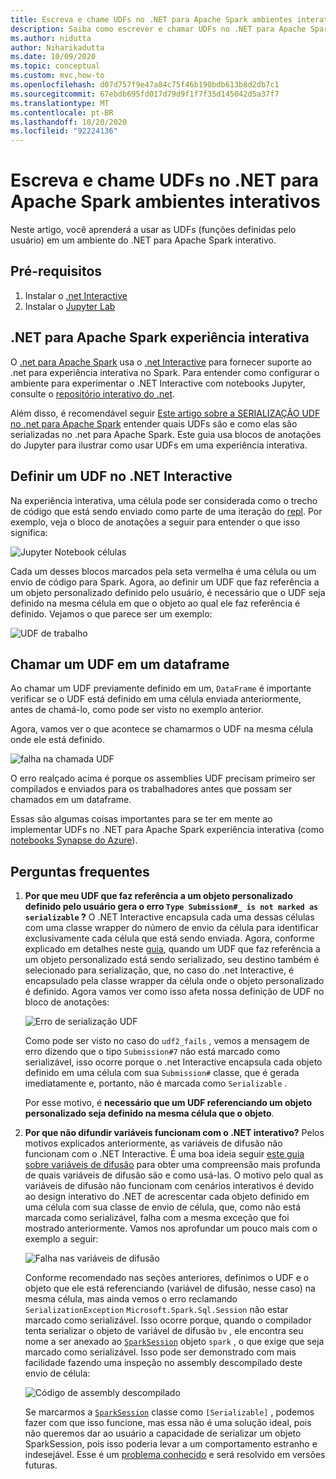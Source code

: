 ```yaml
---
title: Escreva e chame UDFs no .NET para Apache Spark ambientes interativos.
description: Saiba como escrever e chamar UDFs no .NET para Apache Spark shells interativos.
ms.author: nidutta
author: Niharikadutta
ms.date: 10/09/2020
ms.topic: conceptual
ms.custom: mvc,how-to
ms.openlocfilehash: d07d757f9e47a84c75f46b190bdb613b8d2db7c1
ms.sourcegitcommit: 67ebdb695fd017d79d9f1f7f35d145042d5a37f7
ms.translationtype: MT
ms.contentlocale: pt-BR
ms.lasthandoff: 10/20/2020
ms.locfileid: "92224136"
---
```

# <a name="write-and-call-udfs-in-net-for-apache-spark-interactive-environments"></a>Escreva e chame UDFs no .NET para Apache Spark ambientes interativos

Neste artigo, você aprenderá a usar as UDFs (funções definidas pelo usuário) em um ambiente do .NET para Apache Spark interativo.

## <a name="prerequisites"></a>Pré-requisitos

1. Instalar o [.net Interactive](https://github.com/dotnet/interactive)
2. Instalar o [Jupyter Lab](https://jupyter.org/)

## <a name="net-for-apache-spark-interactive-experience"></a>.NET para Apache Spark experiência interativa

O [.net para Apache Spark](https://github.com/dotnet/spark) usa o [.net Interactive](https://devblogs.microsoft.com/dotnet/net-interactive-is-here-net-notebooks-preview-2/) para fornecer suporte ao .net para experiência interativa no Spark. Para entender como configurar o ambiente para experimentar o .NET Interactive com notebooks Jupyter, consulte o [repositório interativo do .net](https://github.com/dotnet/interactive).

Além disso, é recomendável seguir [Este artigo sobre a SERIALIZAÇÃO UDF no .net para Apache Spark](udf-guide.md) entender quais UDFs são e como elas são serializadas no .net para Apache Spark.
Este guia usa blocos de anotações do Jupyter para ilustrar como usar UDFs em uma experiência interativa.

## <a name="define-a-udf-in-net-interactive"></a>Definir um UDF no .NET Interactive

Na experiência interativa, uma célula pode ser considerada como o trecho de código que está sendo enviado como parte de uma iteração do [repl](https://en.wikipedia.org/wiki/Read%E2%80%93eval%E2%80%93print_loop). Por exemplo, veja o bloco de anotações a seguir para entender o que isso significa:

![Jupyter Notebook células](./media/dotnet-interactive/dotnet-interactive-cells.png)

Cada um desses blocos marcados pela seta vermelha é uma célula ou um envio de código para Spark. Agora, ao definir um UDF que faz referência a um objeto personalizado definido pelo usuário, é necessário que o UDF seja definido na mesma célula em que o objeto ao qual ele faz referência é definido. Vejamos o que parece ser um exemplo:

![UDF de trabalho](./media/dotnet-interactive/working-udf.png)

## <a name="call-a-udf-on-a-dataframe"></a>Chamar um UDF em um dataframe

Ao chamar um UDF previamente definido em um, `DataFrame` é importante verificar se o UDF está definido em uma célula enviada anteriormente, antes de chamá-lo, como pode ser visto no exemplo anterior.

Agora, vamos ver o que acontece se chamarmos o UDF na mesma célula onde ele está definido.

![falha na chamada UDF](./media/dotnet-interactive/udf_fails.png)

O erro realçado acima é porque os assemblies UDF precisam primeiro ser compilados e enviados para os trabalhadores antes que possam ser chamados em um dataframe.

Essas são algumas coisas importantes para se ter em mente ao implementar UDFs no .NET para Apache Spark experiência interativa (como [notebooks Synapse do Azure](https://docs.microsoft.com/azure/synapse-analytics/spark/apache-spark-development-using-notebooks)).

## <a name="faqs"></a>Perguntas frequentes

1. **Por que meu UDF que faz referência a um objeto personalizado definido pelo usuário gera o erro `Type Submission#_ is not marked as serializable` ?**
    O .NET Interactive encapsula cada uma dessas células com uma classe wrapper do número de envio da célula para identificar exclusivamente cada célula que está sendo enviada. Agora, conforme explicado em detalhes neste [guia](udf-guide.md), quando um UDF que faz referência a um objeto personalizado está sendo serializado, seu destino também é selecionado para serialização, que, no caso do .net Interactive, é encapsulado pela classe wrapper da célula onde o objeto personalizado é definido.
    Agora vamos ver como isso afeta nossa definição de UDF no bloco de anotações:

    ![Erro de serialização UDF](./media/dotnet-interactive/udf-serialization-error.png)

    Como pode ser visto no caso do `udf2_fails` , vemos a mensagem de erro dizendo que o tipo `Submission#7` não está marcado como serializável, isso ocorre porque o .net Interactive encapsula cada objeto definido em uma célula com sua `Submission#` classe, que é gerada imediatamente e, portanto, não é marcada como `Serializable` .

    Por esse motivo, é **necessário que um UDF referenciando um objeto personalizado seja definido na mesma célula que o objeto**.

2. **Por que não difundir variáveis funcionam com o .NET interativo?**
    Pelos motivos explicados anteriormente, as variáveis de difusão não funcionam com o .NET Interactive. É uma boa ideia seguir [este guia sobre variáveis de difusão](broadcast-guide.md) para obter uma compreensão mais profunda de quais variáveis de difusão são e como usá-las. O motivo pelo qual as variáveis de difusão não funcionam com cenários interativos é devido ao design interativo do .NET de acrescentar cada objeto definido em uma célula com sua classe de envio de célula, que, como não está marcada como serializável, falha com a mesma exceção que foi mostrado anteriormente.
    Vamos nos aprofundar um pouco mais com o exemplo a seguir:

    ![Falha nas variáveis de difusão](./media/dotnet-interactive/broadcast-fails.png)

    Conforme recomendado nas seções anteriores, definimos o UDF e o objeto que ele está referenciando (variável de difusão, nesse caso) na mesma célula, mas ainda vemos o erro reclamando `SerializationException` `Microsoft.Spark.Sql.Session` não estar marcado como serializável. Isso ocorre porque, quando o compilador tenta serializar o objeto de variável de difusão `bv` , ele encontra seu nome a ser anexado ao [`SparkSession`](https://github.com/dotnet/spark/blob/master/src/csharp/Microsoft.Spark/Sql/SparkSession.cs#L20) objeto `spark` , o que exige que seja marcado como serializável. Isso pode ser demonstrado com mais facilidade fazendo uma inspeção no assembly descompilado deste envio de célula:

    ![Código de assembly descompilado](./media/dotnet-interactive/decompiledAssembly.png)

    Se marcarmos a [`SparkSession`](https://github.com/dotnet/spark/blob/master/src/csharp/Microsoft.Spark/Sql/SparkSession.cs#L20) classe como `[Serializable]` , podemos fazer com que isso funcione, mas essa não é uma solução ideal, pois não queremos dar ao usuário a capacidade de serializar um objeto SparkSession, pois isso poderia levar a um comportamento estranho e indesejável. Esse é um [problema conhecido](https://github.com/dotnet/spark/issues/619) e será resolvido em versões futuras.
